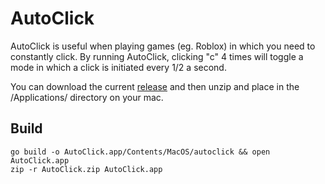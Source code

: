 # AutoClick

AutoClick is useful when playing games (eg. Roblox) in which you need to
constantly click. By running AutoClick, clicking "c" 4 times will toggle a mode
in which a click is initiated every 1/2 a second.

You can download the current [release](https://github.com/dgodd/autoclick/releases) and then unzip and place in
the /Applications/ directory on your mac.


## Build
```
go build -o AutoClick.app/Contents/MacOS/autoclick && open AutoClick.app
zip -r AutoClick.zip AutoClick.app
```
